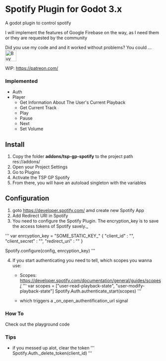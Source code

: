 # Spotify Plugin for Godot 3.x
A godot plugin to control spotify

I will implement the features of Google Firebase on the way, as I need them or they are requested by the community

Did you use my code and and it worked without problems? You could ...<br>
<a href='https://ko-fi.com/T6T31O7TS' target='_blank'><img height='36' style='border:0px;height:36px;' src='https://cdn.ko-fi.com/cdn/kofi1.png?v=2' border='0' alt='Buy Me a Coffee at ko-fi.com' /></a>

WIP: https://patreon.com/

### Implemented
- Auth
- Player
	- Get Information About The User's Current Playback
	- Get Current Track
	- Play
	- Pause
	- Next
	- Set Volume

## Install

1. Copy the folder **addons/tsp-gp-spotify** to the project path res://addons/
2. Open your Project Settings
3. Go to Plugins
4. Activate the TSP GP Spotify
5. From there, you will have an autoload singleton with the variables 

## Configuration

1. goto https://developer.spotify.com/ amd create new Spotify App
2. Add Redirect URI in Spotify
3. You need to configure the Spotify Plugin. The encryption_key is to save the access tokens of Spotify savely._

'''
var enrcyption_key = "SOME_STATIC_KEY_"
{
	 "client_id" : "",
	 "client_secret" : "",
	 "redirect_uri" : ""
}

Spotify.configure(config, enrcyption_key)
'''

4. If you start authenticating you need to tell, which scopes you wanna use: 
	- Scopes: https://developer.spotify.com/documentation/general/guides/scopes/
'''
var scopes = ["user-read-playback-state", "user-modify-playback-state"]
Spotify.Auth.authenticate_start(scopes)	
'''

	- which triggers a _on_open_authentification_url signal

### How To
Check out the playground code

### Tips

- if you messed up alot, clear the token
'''
Spotify.Auth._delete_token(client_id)
'''

